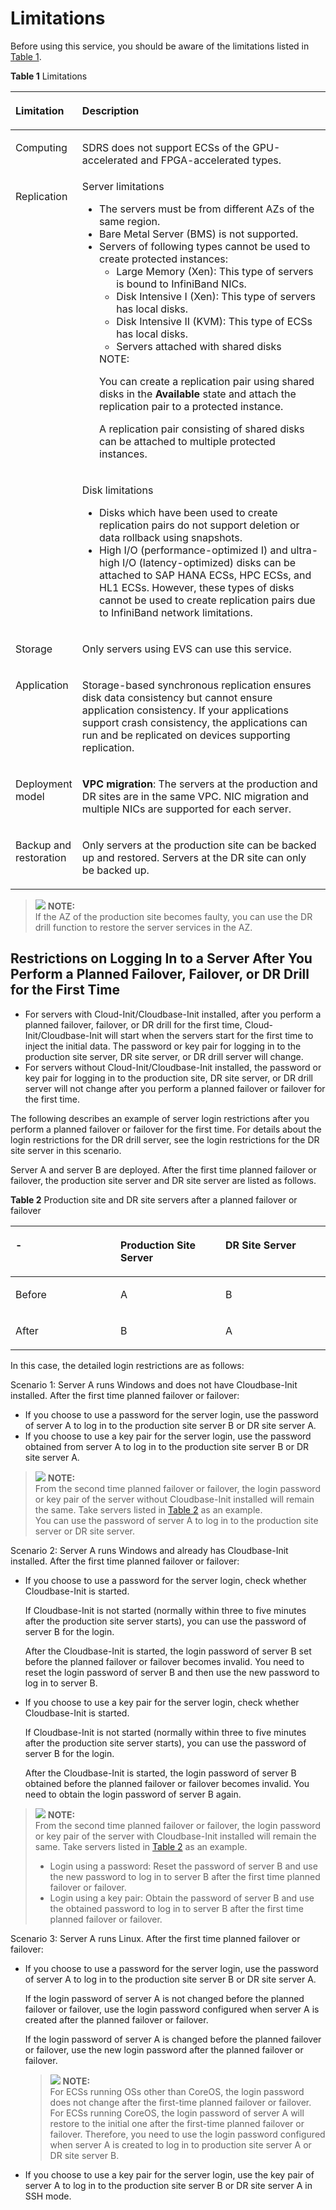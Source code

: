 # Limitations<a name="EN-US_TOPIC_0110981899"></a>

Before using this service, you should be aware of the limitations listed in  [Table 1](#table14007370).

**Table  1**  Limitations

<a name="table14007370"></a>
<table><thead align="left"><tr id="row9030085"><th class="cellrowborder" valign="top" width="19.259999999999998%" id="mcps1.2.3.1.1"><p id="p60348264"><a name="p60348264"></a><a name="p60348264"></a><strong id="b10890753010"><a name="b10890753010"></a><a name="b10890753010"></a>Limitation</strong></p>
</th>
<th class="cellrowborder" valign="top" width="80.74%" id="mcps1.2.3.1.2"><p id="p37578639"><a name="p37578639"></a><a name="p37578639"></a><strong id="b14114187173016"><a name="b14114187173016"></a><a name="b14114187173016"></a>Description</strong></p>
</th>
</tr>
</thead>
<tbody><tr id="row1646139131316"><td class="cellrowborder" valign="top" width="19.259999999999998%" headers="mcps1.2.3.1.1 "><p id="p44719395133"><a name="p44719395133"></a><a name="p44719395133"></a>Computing</p>
</td>
<td class="cellrowborder" valign="top" width="80.74%" headers="mcps1.2.3.1.2 "><p id="p348139101311"><a name="p348139101311"></a><a name="p348139101311"></a>SDRS does not support ECSs of the GPU-accelerated and FPGA-accelerated types.</p>
</td>
</tr>
<tr id="row14412003"><td class="cellrowborder" rowspan="2" valign="top" width="19.259999999999998%" headers="mcps1.2.3.1.1 "><p id="p26521624"><a name="p26521624"></a><a name="p26521624"></a>Replication</p>
</td>
<td class="cellrowborder" valign="top" width="80.74%" headers="mcps1.2.3.1.2 "><div class="p" id="p12111630984"><a name="p12111630984"></a><a name="p12111630984"></a>Server limitations<a name="ul17410181318112"></a><a name="ul17410181318112"></a><ul id="ul17410181318112"><li>The <span id="text164511550123112"><a name="text164511550123112"></a><a name="text164511550123112"></a>server</span><span id="text1240115317318"><a name="text1240115317318"></a><a name="text1240115317318"></a></span>s must be from different AZs of the same region.</li><li class="msonormal">Bare Metal Server (BMS) is not supported.</li><li>Servers of following types cannot be used to create protected instances:<a name="ul102821376910"></a><a name="ul102821376910"></a><ul id="ul102821376910"><li>Large Memory (Xen): This type of servers is bound to InfiniBand NICs.</li></ul>
<a name="ul147981058919"></a><a name="ul147981058919"></a><ul id="ul147981058919"><li>Disk Intensive I (Xen): This type of servers has local disks.</li><li>Disk Intensive II (KVM): This type of ECSs has local disks.</li><li>Servers attached with shared disks</li></ul>
<div class="note" id="note472420152612"><a name="note472420152612"></a><a name="note472420152612"></a><span class="notetitle"> NOTE: </span><div class="notebody"><p id="p1381019588914"><a name="p1381019588914"></a><a name="p1381019588914"></a>You can create a replication pair using shared disks in the <strong id="b71612129162"><a name="b71612129162"></a><a name="b71612129162"></a>Available</strong> state and attach the replication pair to a protected instance.</p>
<p id="p172414156613"><a name="p172414156613"></a><a name="p172414156613"></a>A replication pair consisting of shared disks can be attached to multiple protected instances.</p>
</div></div>
</li></ul>
</div>
</td>
</tr>
<tr id="row1133243715715"><td class="cellrowborder" valign="top" headers="mcps1.2.3.1.1 "><p id="p1521442613815"><a name="p1521442613815"></a><a name="p1521442613815"></a>Disk limitations</p>
<a name="ul868528192610"></a><a name="ul868528192610"></a><ul id="ul868528192610"><li>Disks which have been used to create replication pairs do not support deletion or data rollback using snapshots.</li><li>High I/O (performance-optimized I) and ultra-high I/O (latency-optimized) disks can be attached to SAP HANA ECSs, HPC ECSs, and HL1 ECSs. However, these types of disks cannot be used to create replication pairs due to InfiniBand network limitations.</li></ul>
</td>
</tr>
<tr id="row11877063"><td class="cellrowborder" valign="top" width="19.259999999999998%" headers="mcps1.2.3.1.1 "><p id="p22518022"><a name="p22518022"></a><a name="p22518022"></a>Storage</p>
</td>
<td class="cellrowborder" valign="top" width="80.74%" headers="mcps1.2.3.1.2 "><p id="p117111453153318"><a name="p117111453153318"></a><a name="p117111453153318"></a>Only servers using EVS can use this service.</p>
</td>
</tr>
<tr id="row41075474"><td class="cellrowborder" valign="top" width="19.259999999999998%" headers="mcps1.2.3.1.1 "><p id="p38779059"><a name="p38779059"></a><a name="p38779059"></a>Application</p>
</td>
<td class="cellrowborder" valign="top" width="80.74%" headers="mcps1.2.3.1.2 "><p id="p474492411387"><a name="p474492411387"></a><a name="p474492411387"></a>Storage-based synchronous replication ensures disk data consistency but cannot ensure application consistency. If your applications support crash consistency, the applications can run and be replicated on devices supporting replication. </p>
</td>
</tr>
<tr id="row19705455"><td class="cellrowborder" valign="top" width="19.259999999999998%" headers="mcps1.2.3.1.1 "><p id="p52638042"><a name="p52638042"></a><a name="p52638042"></a>Deployment model</p>
</td>
<td class="cellrowborder" valign="top" width="80.74%" headers="mcps1.2.3.1.2 "><p id="p146641210171919"><a name="p146641210171919"></a><a name="p146641210171919"></a><strong id="b107412895217"><a name="b107412895217"></a><a name="b107412895217"></a>VPC migration</strong>: The <span id="text15343104716308"><a name="text15343104716308"></a><a name="text15343104716308"></a>server</span><span id="text203431747183014"><a name="text203431747183014"></a><a name="text203431747183014"></a></span>s at the production and DR sites are in the same VPC. NIC migration and multiple NICs are supported for each <span id="text13674853205220"><a name="text13674853205220"></a><a name="text13674853205220"></a>server</span><span id="text667718535526"><a name="text667718535526"></a><a name="text667718535526"></a></span>. </p>
</td>
</tr>
<tr id="row895715810316"><td class="cellrowborder" valign="top" width="19.259999999999998%" headers="mcps1.2.3.1.1 "><p id="p8958287314"><a name="p8958287314"></a><a name="p8958287314"></a>Backup and restoration</p>
</td>
<td class="cellrowborder" valign="top" width="80.74%" headers="mcps1.2.3.1.2 "><p id="p1958138138"><a name="p1958138138"></a><a name="p1958138138"></a>Only servers at the production site can be backed up and restored. Servers at the DR site can only be backed up.</p>
</td>
</tr>
</tbody>
</table>

>![](/images/icon-note.gif) **NOTE:**   
>If the AZ of the production site becomes faulty, you can use the DR drill function to restore the server services in the AZ.  

## Restrictions on Logging In to a Server After You Perform a Planned Failover, Failover, or DR Drill for the First Time<a name="section330514140125"></a>

-   For servers with Cloud-Init/Cloudbase-Init installed, after you perform a planned failover, failover, or DR drill for the first time, Cloud-Init/Cloudbase-Init will start when the servers start for the first time to inject the initial data. The password or key pair for logging in to the production site server, DR site server, or DR drill server will change.
-   For servers without Cloud-Init/Cloudbase-Init installed, the password or key pair for logging in to the production site, DR site server, or DR drill server will not change after you perform a planned failover or failover for the first time.

The following describes an example of server login restrictions after you perform a planned failover or failover for the first time. For details about the login restrictions for the DR drill server, see the login restrictions for the DR site server in this scenario.

Server A and server B are deployed. After the first time planned failover or failover, the production site server and DR site server are listed as follows.

**Table  2**  Production site and DR site servers after a planned failover or failover

<a name="table92017496206"></a>
<table><thead align="left"><tr id="row92016497207"><th class="cellrowborder" valign="top" width="33.33333333333333%" id="mcps1.2.4.1.1"><p id="p22014982019"><a name="p22014982019"></a><a name="p22014982019"></a>-</p>
</th>
<th class="cellrowborder" valign="top" width="33.33333333333333%" id="mcps1.2.4.1.2"><p id="p12201349182012"><a name="p12201349182012"></a><a name="p12201349182012"></a>Production Site Server</p>
</th>
<th class="cellrowborder" valign="top" width="33.33333333333333%" id="mcps1.2.4.1.3"><p id="p721184962020"><a name="p721184962020"></a><a name="p721184962020"></a>DR Site Server</p>
</th>
</tr>
</thead>
<tbody><tr id="row19211749182018"><td class="cellrowborder" valign="top" width="33.33333333333333%" headers="mcps1.2.4.1.1 "><p id="p142194942018"><a name="p142194942018"></a><a name="p142194942018"></a>Before</p>
</td>
<td class="cellrowborder" valign="top" width="33.33333333333333%" headers="mcps1.2.4.1.2 "><p id="p5219498200"><a name="p5219498200"></a><a name="p5219498200"></a>A</p>
</td>
<td class="cellrowborder" valign="top" width="33.33333333333333%" headers="mcps1.2.4.1.3 "><p id="p16219493202"><a name="p16219493202"></a><a name="p16219493202"></a>B</p>
</td>
</tr>
<tr id="row1221114972012"><td class="cellrowborder" valign="top" width="33.33333333333333%" headers="mcps1.2.4.1.1 "><p id="p102184942014"><a name="p102184942014"></a><a name="p102184942014"></a>After</p>
</td>
<td class="cellrowborder" valign="top" width="33.33333333333333%" headers="mcps1.2.4.1.2 "><p id="p421849152011"><a name="p421849152011"></a><a name="p421849152011"></a>B</p>
</td>
<td class="cellrowborder" valign="top" width="33.33333333333333%" headers="mcps1.2.4.1.3 "><p id="p82104942011"><a name="p82104942011"></a><a name="p82104942011"></a>A</p>
</td>
</tr>
</tbody>
</table>

In this case, the detailed login restrictions are as follows:

Scenario 1: Server A runs Windows and does not have Cloudbase-Init installed. After the first time planned failover or failover:

-   If you choose to use a password for the server login, use the password of server A to log in to the production site server B or DR site server A.
-   If you choose to use a key pair for the server login, use the password obtained from server A to log in to the production site server B or DR site server A.

>![](/images/icon-note.gif) **NOTE:**   
>From the second time planned failover or failover, the login password or key pair of the server without Cloudbase-Init installed will remain the same. Take servers listed in  [Table 2](#table92017496206)  as an example.  
>You can use the password of server A to log in to the production site server or DR site server.  

Scenario 2: Server A runs Windows and already has Cloudbase-Init installed. After the first time planned failover or failover:

-   If you choose to use a password for the server login, check whether Cloudbase-Init is started.

    If Cloudbase-Init is not started \(normally within three to five minutes after the production site server starts\), you can use the password of server B for the login.

    After the Cloudbase-Init is started, the login password of server B set before the planned failover or failover becomes invalid. You need to reset the login password of server B and then use the new password to log in to server B.

-   If you choose to use a key pair for the server login, check whether Cloudbase-Init is started.

    If Cloudbase-Init is not started \(normally within three to five minutes after the production site server starts\), you can use the password of server B for the login.

    After the Cloudbase-Init is started, the login password of server B obtained before the planned failover or failover becomes invalid. You need to obtain the login password of server B again.


>![](/images/icon-note.gif) **NOTE:**   
>From the second time planned failover or failover, the login password or key pair of the server with Cloudbase-Init installed will remain the same. Take servers listed in  [Table 2](#table92017496206)  as an example.  
>-   Login using a password: Reset the password of server B and use the new password to log in to server B after the first time planned failover or failover.  
>-   Login using a key pair: Obtain the password of server B and use the obtained password to log in to server B after the first time planned failover or failover.  

Scenario 3: Server A runs Linux. After the first time planned failover or failover:

-   If you choose to use a password for the server login, use the password of server A to log in to the production site server B or DR site server A. 

    If the login password of server A is not changed before the planned failover or failover, use the login password configured when server A is created after the planned failover or failover. 

    If the login password of server A is changed before the planned failover or failover, use the new login password after the planned failover or failover.

    >![](/images/icon-note.gif) **NOTE:**   
    >For ECSs running OSs other than CoreOS, the login password does not change after the first-time planned failover or failover.  
    >For ECSs running CoreOS, the login password of server A will restore to the initial one after the first-time planned failover or failover. Therefore, you need to use the login password configured when server A is created to log in to production site server A or DR site server B.  

-   If you choose to use a key pair for the server login, use the key pair of server A to log in to the production site server B or DR site server A in SSH mode. 

